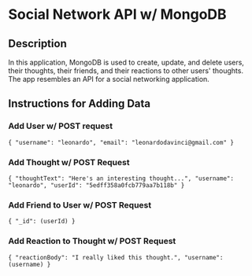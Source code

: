 # Social Network API w/ MongoDB

## Description
In this application, MongoDB is used to create, update, and delete users, their thoughts, their friends, and their reactions to other users' thoughts. The app resembles an API for a social networking application. 

## Instructions for Adding Data
### Add User w/ POST request
`{
  "username": "leonardo",
  "email": "leonardodavinci@gmail.com"
}`

### Add Thought w/ POST Request
`{
  "thoughtText": "Here's an interesting thought...",
  "username": "leonardo",
  "userId": "5edff358a0fcb779aa7b118b"
}`

### Add Friend to User w/ POST Request
`{
  "_id": (userId)
}`

### Add Reaction to Thought w/ POST Request
`{
  "reactionBody": "I really liked this thought.",
  "username": (username)
}`
